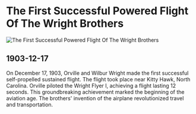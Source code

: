 # The First Successful Powered Flight Of The Wright Brothers

![The First Successful Powered Flight Of The Wright Brothers](https://www.nasa.gov/wp-content/uploads/2023/12/first-powered-flight-1-wright-brothers-first-flight-dec-17-1903.jpg)

## 1903-12-17

On December 17, 1903, Orville and Wilbur Wright made the first successful self-propelled sustained flight.  The flight took place near Kitty Hawk, North Carolina.  Orville piloted the Wright Flyer I, achieving a flight lasting 12 seconds. This groundbreaking achievement marked the beginning of the aviation age. The brothers' invention of the airplane revolutionized travel and transportation.